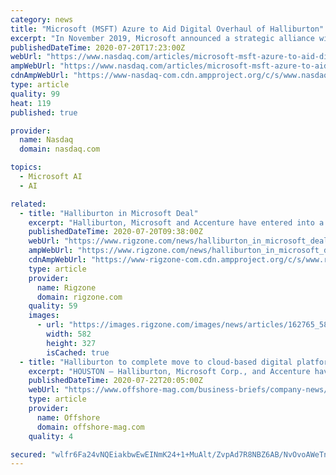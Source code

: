 ```yaml
---
category: news
title: "Microsoft (MSFT) Azure to Aid Digital Overhaul of Halliburton"
excerpt: "In November 2019, Microsoft announced a strategic alliance with Baker Hughes and C3.ai to help the former develop and roll out solutions that combine Azure’s cloud computing capabilities with C3.ai’s AI platform. The joint offerings will help customers ..."
publishedDateTime: 2020-07-20T17:23:00Z
webUrl: "https://www.nasdaq.com/articles/microsoft-msft-azure-to-aid-digital-overhaul-of-halliburton-2020-07-20"
ampWebUrl: "https://www.nasdaq.com/articles/microsoft-msft-azure-to-aid-digital-overhaul-of-halliburton-2020-07-20?amp"
cdnAmpWebUrl: "https://www-nasdaq-com.cdn.ampproject.org/c/s/www.nasdaq.com/articles/microsoft-msft-azure-to-aid-digital-overhaul-of-halliburton-2020-07-20?amp"
type: article
quality: 99
heat: 119
published: true

provider:
  name: Nasdaq
  domain: nasdaq.com

topics:
  - Microsoft AI
  - AI

related:
  - title: "Halliburton in Microsoft Deal"
    excerpt: "Halliburton, Microsoft and Accenture have entered into a five-year agreement to advance Halliburton's digital capabilities in Microsoft Azure."
    publishedDateTime: 2020-07-20T09:38:00Z
    webUrl: "https://www.rigzone.com/news/halliburton_in_microsoft_deal-20-jul-2020-162765-article/"
    ampWebUrl: "https://www.rigzone.com/news/halliburton_in_microsoft_deal-20-jul-2020-162765-article/?amp"
    cdnAmpWebUrl: "https://www-rigzone-com.cdn.ampproject.org/c/s/www.rigzone.com/news/halliburton_in_microsoft_deal-20-jul-2020-162765-article/?amp"
    type: article
    provider:
      name: Rigzone
      domain: rigzone.com
    quality: 59
    images:
      - url: "https://images.rigzone.com/images/news/articles/162765_582x327.png"
        width: 582
        height: 327
        isCached: true
  - title: "Halliburton to complete move to cloud-based digital platforms"
    excerpt: "HOUSTON – Halliburton, Microsoft Corp., and Accenture have entered into a five-year strategic agreement to advance the oilfield service provider’s digital capabilities in Microsoft Azure ... Data Lake using machine learning and artificial intelligence ..."
    publishedDateTime: 2020-07-22T20:05:00Z
    webUrl: "https://www.offshore-mag.com/business-briefs/company-news/article/14180171/halliburton-to-complete-move-to-cloudbased-digital-platforms"
    type: article
    provider:
      name: Offshore
      domain: offshore-mag.com
    quality: 4

secured: "wlfr6Fa24vNQEiakbwEwEINmK24+1+MuAlt/ZvpAd7R8NBZ6AB/NvOvoAWeTn2Z7NaFV7LmdYhzO4D2l7j2eCs+l1HDavLxmSRmgiWhhoyq+nGm4tnh8s+L9uhrAajVKTtoKeoSK1Uft4AKDiqeBZe3EAtFvpGVOFm55UC4nqLyAEdzs73oGnif/vi66yFIeULUqW3MQShZe4WBgL8tzWHnqTeje1LL/2b/LdSJM7rupmCQgKSeyD53On8Hf3VK/UlWcWM17PeLgFhusBBGRVzXjb0CCWgkakGs/TUCaYqi8+AMv6Ym4z/k33IOzE3TVmEv4VuIqMhaxJrhJNR1hYA==;5QZZSxp0TuglUPlgL3vv8A=="
---
```


